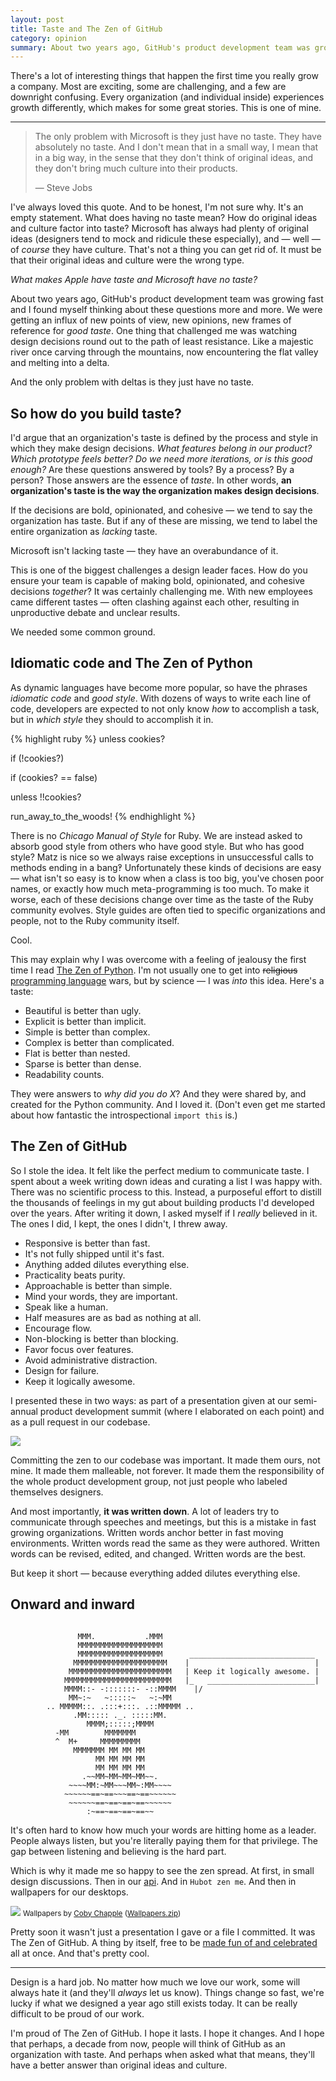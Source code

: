 ```yaml
---
layout: post
title: Taste and The Zen of GitHub
category: opinion
summary: About two years ago, GitHub's product development team was growing fast and I found myself thinking about taste a lot. We were getting an influx of new points of view, new opinions, new frames of reference for <em>good taste</em>. But how do you ensure your organization has good taste?
---
```



There's a lot of interesting things that happen the first time you really grow a company. Most are exciting, some are challenging, and a few are downright confusing. Every organization (and individual inside) experiences growth differently, which makes for some great stories. This is one of mine.

* * * *

> The only problem with Microsoft is they just have no taste. They have absolutely no taste. And I don't mean that in a small way, I mean that in a big way, in the sense that they don't think of original ideas, and they don't bring much culture into their products.
>
> — Steve Jobs

I've always loved this quote. And to be honest, I'm not sure why. It's an empty statement. What does having no taste mean? How do original ideas and culture factor into taste? Microsoft has always had plenty of original ideas (designers tend to mock and ridicule these especially), and — well — of *course* they have culture. That's not a thing you can get rid of. It must be that their original ideas and culture were the wrong type.

*What makes Apple have taste and Microsoft have no taste?*

About two years ago, GitHub's product development team was growing fast and I found myself thinking about these questions more and more. We were getting an influx of new points of view, new opinions, new frames of reference for *good taste*. One thing that challenged me was watching design decisions round out to the path of least resistance. Like a majestic river once carving through the mountains, now encountering the flat valley and melting into a delta.

And the only problem with deltas is they just have no taste.

## So how do you build taste?

I'd argue that an organization's taste is defined by the process and style in which they make design decisions. _What features belong in our product? Which prototype feels better? Do we need more iterations, or is this good enough?_ Are these questions answered by tools? By a process? By a person? Those answers are the essence of *taste*. In other words, **an organization's taste is the way the  organization makes design decisions**.

If the decisions are bold, opinionated, and cohesive — we tend to say the organization has taste. But if any of these are missing, we tend to label the entire organization as _lacking_ taste.

Microsoft isn't lacking taste — they have an overabundance of it.

This is one of the biggest challenges a design leader faces. How do you ensure your team is capable of making bold, opinionated, and cohesive decisions *together*? It was certainly challenging me. With new employees came different tastes — often clashing against each other, resulting in unproductive debate and unclear results.

We needed some common ground.

## Idiomatic code and The Zen of Python

As dynamic languages have become more popular, so have the phrases *idiomatic code* and *good style*. With dozens of ways to write each line of code, developers are expected to not only know _how_ to accomplish a task, but in _which style_ they should to accomplish it in.

{% highlight ruby %}
unless cookies?

if (!cookies?)

if (cookies? == false)

unless !!cookies?

run_away_to_the_woods!
{% endhighlight %}


There is no *Chicago Manual of Style* for Ruby. We are instead asked to absorb good style from others who have good style. But who has good style? Matz is nice so we always raise exceptions in unsuccessful calls to methods ending in a bang‽ Unfortunately these kinds of decisions are easy — what isn't so easy is to know when a class is too big, you've chosen poor names, or exactly how much meta-programming is too much. To make it worse, each of these decisions change over time as the taste of the Ruby community evolves. Style guides are often tied to specific organizations and people, not to the Ruby community itself.

Cool.

This may explain why I was overcome with a feeling of jealousy the first time I read [The Zen of Python](http://legacy.python.org/dev/peps/pep-0020/). I'm not usually one to get into <strike>religious</strike> <ins>programming language</ins> wars, but by science — I was _into_ this idea. Here's a taste:

- Beautiful is better than ugly.
- Explicit is better than implicit.
- Simple is better than complex.
- Complex is better than complicated.
- Flat is better than nested.
- Sparse is better than dense.
- Readability counts.

They were answers to *why did you do X*? And they were shared by, and created for the Python community. And I loved it. (Don't even get me started about how fantastic the introspectional `import this` is.)

## The Zen of GitHub

So I stole the idea. It felt like the perfect medium to communicate taste. I spent about a week writing down ideas and curating a list I was happy with. There was no scientific process to this. Instead, a purposeful effort to distill the thousands of feelings in my gut about building products I'd developed over the years. After writing it down, I asked myself if I *really* believed in it. The ones I did, I kept, the ones I didn't, I threw away.

* Responsive is better than fast.
* It's not fully shipped until it's fast.
* Anything added dilutes everything else.
* Practicality beats purity.
* Approachable is better than simple.
* Mind your words, they are important.
* Speak like a human.
* Half measures are as bad as nothing at all.
* Encourage flow.
* Non-blocking is better than blocking.
* Favor focus over features.
* Avoid administrative distraction.
* Design for failure.
* Keep it logically awesome.

I presented these in two ways: as part of a presentation given at our semi-annual product development summit (where I elaborated on each point) and as a pull request in our codebase.

<div class="figure">
<img src="https://assets.warpspire.com/images/zen/zen.jpg" />
</div>

Committing the zen to our codebase was important. It made them ours, not mine. It made them malleable, not forever. It made them the responsibility of the whole product development group, not just people who labeled themselves designers.

And most importantly, **it was written down**. A lot of leaders try to communicate through speeches and meetings, but this is a mistake in fast growing organizations. Written words anchor better in fast moving environments. Written words read the same as they were authored. Written words can be revised, edited, and changed. Written words are the best.

But keep it short — because everything added dilutes everything else.

## Onward and inward

```

               MMM.           .MMM
               MMMMMMMMMMMMMMMMMMM
               MMMMMMMMMMMMMMMMMMM      ____________________________
              MMMMMMMMMMMMMMMMMMMMM    |                            |
             MMMMMMMMMMMMMMMMMMMMMMM   | Keep it logically awesome. |
            MMMMMMMMMMMMMMMMMMMMMMMM   |_   ________________________|
            MMMM::- -:::::::- -::MMMM    |/
             MM~:~   ~:::::~   ~:~MM
        .. MMMMM::. .:::+:::. .::MMMMM ..
              .MM::::: ._. :::::MM.
                 MMMM;:::::;MMMM
          -MM        MMMMMMM
          ^  M+     MMMMMMMMM
              MMMMMMM MM MM MM
                   MM MM MM MM
                   MM MM MM MM
                .~~MM~MM~MM~MM~~.
             ~~~~MM:~MM~~~MM~:MM~~~~
            ~~~~~~==~==~~~==~==~~~~~~
             ~~~~~~==~==~==~==~~~~~~
                 :~==~==~==~==~~
```

It's often hard to know how much your words are hitting home as a leader. People always listen, but you're literally paying them for that privilege. The gap between listening and believing is the hard part.

Which is why it made me so happy to see the zen spread. At first, in small design discussions. Then in our [api](https://api.github.com/zen). And in `Hubot zen me`. And then in wallpapers for our desktops.

<div class="figure">
<img src="https://assets.warpspire.com/images/zen/wallpapers.jpg" />
<small>Wallpapers by <a href="http://cobyism.com">Coby Chapple</a> (<a href="https://assets.warpspire.com/images/zen/GitHub%20Zen%20Wallpapers.zip">Wallpapers.zip</a>)</small>
</div>

Pretty soon it wasn't just a presentation I gave or a file I committed. It was The Zen of GitHub. A thing by itself, free to be [made fun of and celebrated](https://api.github.com/octocat) all at once. And that's pretty cool.

* * * *

Design is a hard job. No matter how much we love our work, some will always hate it (and they'll *always* let us know). Things change so fast, we're lucky if what we designed a year ago still exists today. It can be really difficult to be proud of our work.

I'm proud of The Zen of GitHub. I hope it lasts. I hope it changes. And I hope that perhaps, a decade from now, people will think of GitHub as an organization with taste. And perhaps when asked what that means, they'll have a better answer than original ideas and culture.
